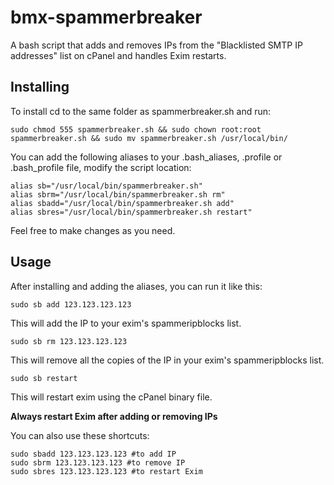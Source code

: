 # bmx-spammerbreaker
A bash script that adds and removes IPs from the "Blacklisted SMTP IP addresses" list on cPanel and handles Exim restarts.

## Installing

To install cd to the same folder as spammerbreaker.sh and run:

```
sudo chmod 555 spammerbreaker.sh && sudo chown root:root spammerbreaker.sh && sudo mv spammerbreaker.sh /usr/local/bin/ 
```

You can add the following aliases to your .bash_aliases, .profile or .bash_profile file, modify the script location:

```
alias sb="/usr/local/bin/spammerbreaker.sh"
alias sbrm="/usr/local/bin/spammerbreaker.sh rm"
alias sbadd="/usr/local/bin/spammerbreaker.sh add"
alias sbres="/usr/local/bin/spammerbreaker.sh restart"
```

Feel free to make changes as you need.


## Usage

After installing and adding the aliases, you can run it like this:

```
sudo sb add 123.123.123.123
```
This will add the IP to your exim's spammeripblocks list. 

```
sudo sb rm 123.123.123.123
```
This will remove all the copies of the IP in your exim's spammeripblocks list. 

```
sudo sb restart
```
This will restart exim using the cPanel binary file.

**Always restart Exim after adding or removing IPs**

You can also use these shortcuts:

```
sudo sbadd 123.123.123.123 #to add IP
sudo sbrm 123.123.123.123 #to remove IP
sudo sbres 123.123.123.123 #to restart Exim
```
